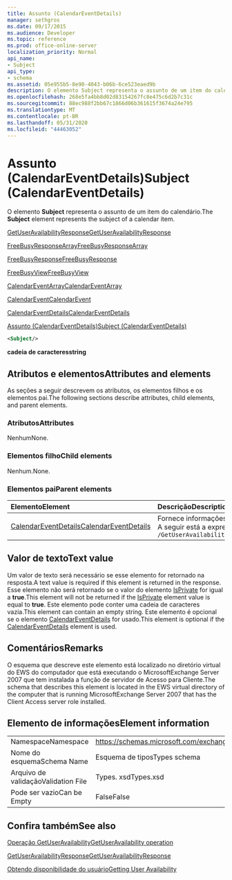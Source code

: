 ```yaml
---
title: Assunto (CalendarEventDetails)
manager: sethgros
ms.date: 09/17/2015
ms.audience: Developer
ms.topic: reference
ms.prod: office-online-server
localization_priority: Normal
api_name:
- Subject
api_type:
- schema
ms.assetid: 05e955b5-8e90-4043-b06b-6ce523eaed9b
description: O elemento Subject representa o assunto de um item do calendário.
ms.openlocfilehash: 268e5fa4bb8d02d83154267fc8e475c6d2b7c31c
ms.sourcegitcommit: 88ec988f2bb67c1866d06b361615f3674a24e795
ms.translationtype: MT
ms.contentlocale: pt-BR
ms.lasthandoff: 05/31/2020
ms.locfileid: "44463052"
---
```

# <a name="subject-calendareventdetails"></a><span data-ttu-id="0db9a-103">Assunto (CalendarEventDetails)</span><span class="sxs-lookup"><span data-stu-id="0db9a-103">Subject (CalendarEventDetails)</span></span>

<span data-ttu-id="0db9a-104">O elemento **Subject** representa o assunto de um item do calendário.</span><span class="sxs-lookup"><span data-stu-id="0db9a-104">The **Subject** element represents the subject of a calendar item.</span></span> 
  
[<span data-ttu-id="0db9a-105">GetUserAvailabilityResponse</span><span class="sxs-lookup"><span data-stu-id="0db9a-105">GetUserAvailabilityResponse</span></span>](getuseravailabilityresponse.md)
  
[<span data-ttu-id="0db9a-106">FreeBusyResponseArray</span><span class="sxs-lookup"><span data-stu-id="0db9a-106">FreeBusyResponseArray</span></span>](freebusyresponsearray.md)
  
[<span data-ttu-id="0db9a-107">FreeBusyResponse</span><span class="sxs-lookup"><span data-stu-id="0db9a-107">FreeBusyResponse</span></span>](freebusyresponse.md)
  
[<span data-ttu-id="0db9a-108">FreeBusyView</span><span class="sxs-lookup"><span data-stu-id="0db9a-108">FreeBusyView</span></span>](freebusyview.md)
  
[<span data-ttu-id="0db9a-109">CalendarEventArray</span><span class="sxs-lookup"><span data-stu-id="0db9a-109">CalendarEventArray</span></span>](calendareventarray.md)
  
[<span data-ttu-id="0db9a-110">CalendarEvent</span><span class="sxs-lookup"><span data-stu-id="0db9a-110">CalendarEvent</span></span>](calendarevent.md)
  
[<span data-ttu-id="0db9a-111">CalendarEventDetails</span><span class="sxs-lookup"><span data-stu-id="0db9a-111">CalendarEventDetails</span></span>](calendareventdetails.md)
  
[<span data-ttu-id="0db9a-112">Assunto (CalendarEventDetails)</span><span class="sxs-lookup"><span data-stu-id="0db9a-112">Subject (CalendarEventDetails)</span></span>](subject-calendareventdetails.md)
  
```xml
<Subject/>
```

 <span data-ttu-id="0db9a-113">**cadeia de caracteres**</span><span class="sxs-lookup"><span data-stu-id="0db9a-113">**string**</span></span>
## <a name="attributes-and-elements"></a><span data-ttu-id="0db9a-114">Atributos e elementos</span><span class="sxs-lookup"><span data-stu-id="0db9a-114">Attributes and elements</span></span>

<span data-ttu-id="0db9a-115">As seções a seguir descrevem os atributos, os elementos filhos e os elementos pai.</span><span class="sxs-lookup"><span data-stu-id="0db9a-115">The following sections describe attributes, child elements, and parent elements.</span></span>
  
### <a name="attributes"></a><span data-ttu-id="0db9a-116">Atributos</span><span class="sxs-lookup"><span data-stu-id="0db9a-116">Attributes</span></span>

<span data-ttu-id="0db9a-117">Nenhum</span><span class="sxs-lookup"><span data-stu-id="0db9a-117">None.</span></span>
  
### <a name="child-elements"></a><span data-ttu-id="0db9a-118">Elementos filho</span><span class="sxs-lookup"><span data-stu-id="0db9a-118">Child elements</span></span>

<span data-ttu-id="0db9a-119">Nenhum.</span><span class="sxs-lookup"><span data-stu-id="0db9a-119">None.</span></span>
  
### <a name="parent-elements"></a><span data-ttu-id="0db9a-120">Elementos pai</span><span class="sxs-lookup"><span data-stu-id="0db9a-120">Parent elements</span></span>

|<span data-ttu-id="0db9a-121">**Elemento**</span><span class="sxs-lookup"><span data-stu-id="0db9a-121">**Element**</span></span>|<span data-ttu-id="0db9a-122">**Descrição**</span><span class="sxs-lookup"><span data-stu-id="0db9a-122">**Description**</span></span>|
|:-----|:-----|
|[<span data-ttu-id="0db9a-123">CalendarEventDetails</span><span class="sxs-lookup"><span data-stu-id="0db9a-123">CalendarEventDetails</span></span>](calendareventdetails.md) <br/> |<span data-ttu-id="0db9a-124">Fornece informações adicionais para um evento de calendário.</span><span class="sxs-lookup"><span data-stu-id="0db9a-124">Provides additional information for a calendar event.</span></span>  <br/> <span data-ttu-id="0db9a-125">A seguir está a expressão XPath para este elemento:</span><span class="sxs-lookup"><span data-stu-id="0db9a-125">The following is the XPath expression to this element:</span></span>  <br/>  `/GetUserAvailabilityResponse/FreeBusyResponseArray/FreeBusyResponse/FreeBusyView/CalendarEventArray/CalendarEvent[i]/CalendarEventDetails` <br/> |
   
## <a name="text-value"></a><span data-ttu-id="0db9a-126">Valor de texto</span><span class="sxs-lookup"><span data-stu-id="0db9a-126">Text value</span></span>

<span data-ttu-id="0db9a-127">Um valor de texto será necessário se esse elemento for retornado na resposta.</span><span class="sxs-lookup"><span data-stu-id="0db9a-127">A text value is required if this element is returned in the response.</span></span> <span data-ttu-id="0db9a-128">Esse elemento não será retornado se o valor do elemento [IsPrivate](isprivate.md) for igual a **true**.</span><span class="sxs-lookup"><span data-stu-id="0db9a-128">This element will not be returned if the [IsPrivate](isprivate.md) element value is equal to **true**.</span></span> <span data-ttu-id="0db9a-129">Este elemento pode conter uma cadeia de caracteres vazia.</span><span class="sxs-lookup"><span data-stu-id="0db9a-129">This element can contain an empty string.</span></span> <span data-ttu-id="0db9a-130">Este elemento é opcional se o elemento [CalendarEventDetails](calendareventdetails.md) for usado.</span><span class="sxs-lookup"><span data-stu-id="0db9a-130">This element is optional if the [CalendarEventDetails](calendareventdetails.md) element is used.</span></span> 
  
## <a name="remarks"></a><span data-ttu-id="0db9a-131">Comentários</span><span class="sxs-lookup"><span data-stu-id="0db9a-131">Remarks</span></span>

<span data-ttu-id="0db9a-132">O esquema que descreve este elemento está localizado no diretório virtual do EWS do computador que está executando o MicrosoftExchange Server 2007 que tem instalada a função de servidor de Acesso para Cliente.</span><span class="sxs-lookup"><span data-stu-id="0db9a-132">The schema that describes this element is located in the EWS virtual directory of the computer that is running MicrosoftExchange Server 2007 that has the Client Access server role installed.</span></span>
  
## <a name="element-information"></a><span data-ttu-id="0db9a-133">Elemento de informações</span><span class="sxs-lookup"><span data-stu-id="0db9a-133">Element information</span></span>

|||
|:-----|:-----|
|<span data-ttu-id="0db9a-134">Namespace</span><span class="sxs-lookup"><span data-stu-id="0db9a-134">Namespace</span></span>  <br/> |https://schemas.microsoft.com/exchange/services/2006/types  <br/> |
|<span data-ttu-id="0db9a-135">Nome do esquema</span><span class="sxs-lookup"><span data-stu-id="0db9a-135">Schema Name</span></span>  <br/> |<span data-ttu-id="0db9a-136">Esquema de tipos</span><span class="sxs-lookup"><span data-stu-id="0db9a-136">Types schema</span></span>  <br/> |
|<span data-ttu-id="0db9a-137">Arquivo de validação</span><span class="sxs-lookup"><span data-stu-id="0db9a-137">Validation File</span></span>  <br/> |<span data-ttu-id="0db9a-138">Types. xsd</span><span class="sxs-lookup"><span data-stu-id="0db9a-138">Types.xsd</span></span>  <br/> |
|<span data-ttu-id="0db9a-139">Pode ser vazio</span><span class="sxs-lookup"><span data-stu-id="0db9a-139">Can be Empty</span></span>  <br/> |<span data-ttu-id="0db9a-140">False</span><span class="sxs-lookup"><span data-stu-id="0db9a-140">False</span></span>  <br/> |
   
## <a name="see-also"></a><span data-ttu-id="0db9a-141">Confira também</span><span class="sxs-lookup"><span data-stu-id="0db9a-141">See also</span></span>



[<span data-ttu-id="0db9a-142">Operação GetUserAvailability</span><span class="sxs-lookup"><span data-stu-id="0db9a-142">GetUserAvailability operation</span></span>](getuseravailability-operation.md)
  
[<span data-ttu-id="0db9a-143">GetUserAvailabilityResponse</span><span class="sxs-lookup"><span data-stu-id="0db9a-143">GetUserAvailabilityResponse</span></span>](getuseravailabilityresponse.md)


[<span data-ttu-id="0db9a-144">Obtendo disponibilidade do usuário</span><span class="sxs-lookup"><span data-stu-id="0db9a-144">Getting User Availability</span></span>](https://msdn.microsoft.com/library/d4133fcb-9b0f-4e6b-aadf-a389da83516a%28Office.15%29.aspx)

